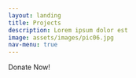 ```yaml
---
layout: landing
title: Projects
description: Lorem ipsum dolor est
image: assets/images/pic06.jpg
nav-menu: true
---
```


Donate Now!
